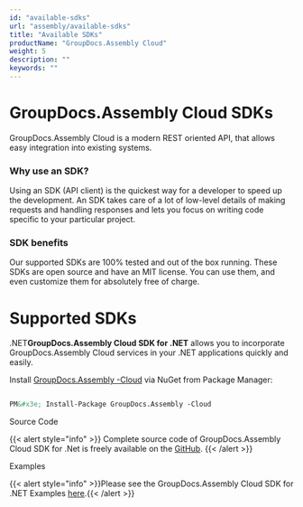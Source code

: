 ```yaml
---
id: "available-sdks"
url: "assembly/available-sdks"
title: "Available SDKs"
productName: "GroupDocs.Assembly Cloud"
weight: 5
description: ""
keywords: ""
---
```







# GroupDocs.Assembly Cloud SDKs #

GroupDocs.Assembly Cloud is a modern REST oriented API, that allows easy integration into existing systems.

### Why use an SDK? ###

Using an SDK (API client) is the quickest way for a developer to speed up the development. An SDK takes care of a lot of low-level details of making requests and handling responses and lets you focus on writing code specific to your particular project.

### SDK benefits ###

Our supported SDKs are 100% tested and out of the box running. These SDKs are open source and have an MIT license. You can use them, and even customize them for absolutely free of charge.

# Supported SDKs #





 .NET**GroupDocs.Assembly Cloud SDK for .NET** allows you to incorporate GroupDocs.Assembly Cloud services in your .NET applications quickly and easily.

Install [GroupDocs.Assembly -Cloud](https://www.nuget.org/packages/GroupDocs.Classification-Cloud/) via NuGet from Package Manager:

```html 

PM&#x3e; Install-Package GroupDocs.Assembly -Cloud

 ```

Source Code

{{< alert style="info" >}}
Complete source code of GroupDocs.Assembly Cloud SDK for .Net is freely available on the [GitHub](https://github.com/groupdocs-assembly-cloud/groupdocs-classification-cloud-dotnet).
{{< /alert >}}

Examples

{{< alert style="info" >}}Please see the GroupDocs.Assembly Cloud SDK for .NET Examples [here](https://github.com/groupdocs-assembly-cloud/groupdocs-classification-cloud-dotnet/tree/master/GroupDocs.Classification.Cloud.Sdk.Tests).{{< /alert >}}




 

 